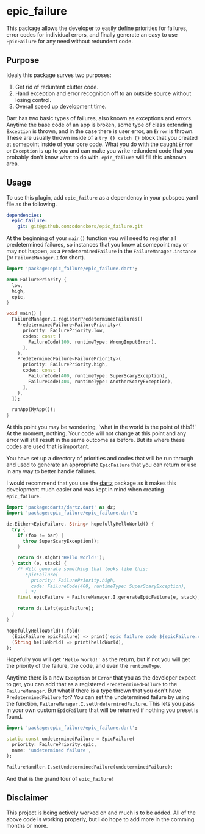 # epic_failure

This package allows the developer to easily define priorities for failures, error codes for individual errors, and finally generate an easy to use `EpicFailure` for any need without redundent code.

## Purpose

Idealy this package surves two purposes:

1. Get rid of reduntent clutter code.
2. Hand exception and error recognition off to an outside source without losing control.
3. Overall speed up development time.

Dart has two basic types of failures, also known as exceptions and errors. Anytime the base code of an app is broken, some type of class extending `Exception` is thrown, and in the case there is user error, an `Error` is thrown. These are usually thrown inside of a `try {} catch {}` block that you created at somepoint inside of your core code. What you do with the caught `Error` or `Exception` is up to you and can make you write redundent code that you probably don't know what to do with. `epic_failure` will fill this unknown area.

## Usage

To use this plugin, add `epic_failure` as a dependency in your pubspec.yaml file as the following.

```yaml
dependencies:
  epic_failure:
    git: git@github.com:odonckers/epic_failure.git
```

At the beginning of your `main()` function you will need to register all predetermined failures, so instances that you know at somepoint may or may not happen, as a `PredeterminedFailure` in the `FailureManager.instance` (or `FailureManager.I` for short).

```dart
import 'package:epic_failure/epic_failure.dart';

enum FailurePriority {
  low,
  high,
  epic,
}

void main() {
  FailureManager.I.registerPredeterminedFailures([
    PredeterminedFailure<FailurePriority>(
      priority: FailurePriority.low,
      codes: const [
        FailureCode(100, runtimeType: WrongInputError),
      ],
    ),
    PredeterminedFailure<FailurePriority>(
      priority: FailurePriority.high,
      codes: const [
        FailureCode(400, runtimeType: SuperScaryException),
        FailureCode(404, runtimeType: AnotherScaryException),
      ],
    ),
  ]);

  runApp(MyApp());
}
```

At this point you may be wondering, 'what in the world is the point of this?!' At the moment, nothing. Your code will not change at this point and any error will still result in the same outcome as before. But its where these codes are used that is important.

You have set up a directory of priorities and codes that will be run through and used to generate an appropriate `EpicFailure` that you can return or use in any way to better handle failures.

I would recommend that you use the [dartz](https://github.com/spebbe/dartz) package as it makes this development much easier and was kept in mind when creating `epic_failure`.

```dart
import 'package:dartz/dartz.dart' as dz;
import 'package:epic_failure/epic_failure.dart';

dz.Either<EpicFailure, String> hopefullyHelloWorld() {
  try {
    if (foo != bar) {
      throw SuperScaryException();
    }

    return dz.Right('Hello World!');
  } catch (e, stack) {
    /* Will generate something that looks like this:
       EpicFailure(
         priority: FailurePriority.high,
         code: FailureCode(400, runtimeType: SuperScaryException),
       ) */
    final epicFailure = FailureManager.I.generateEpicFailure(e, stack);

    return dz.Left(epicFailure);
  }
}

hopefullyHelloWorld().fold(
  (EpicFailure epicFailure) => print('epic failure code ${epicFailure.code}'),
  (String helloWorld) => print(helloWorld),
);
```

Hopefully you will get `'Hello World!'` as the return, but if not you will get the priority of the failure, the code, and even the `runtimeType`.

Anytime there is a new `Exception` or `Error` that you as the developer expect to get, you can add that as a registered `PredeterminedFailure` to the `FailureManager`. But what if there is a type thrown that you don't have `PredeterminedFailure` for? You can set the undetermined failure by using the function, `FailureManager.I.setUndeterminedFailure`. This lets you pass in your own custom `EpicFailure` that will be returned if nothing you preset is found.

```dart
import 'package:epic_failure/epic_failure.dart';

static const undeterminedFailure = EpicFailure(
  priority: FailurePriority.epic,
  name: 'undetermined failure',
);

FailureHandler.I.setUndeterminedFailure(undeterminedFailure);
```

And that is the grand tour of `epic_failure`!

## Disclaimer

This project is being actively worked on and much is to be added. All of the above code is working properly, but I do hope to add more in the comming months or more.
